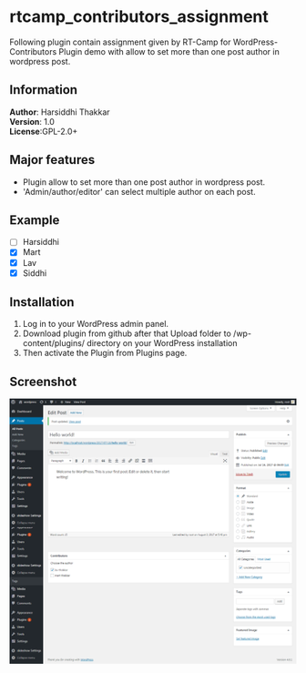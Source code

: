 # rtcamp_contributors_assignment
Following plugin contain assignment given by RT-Camp for WordPress-Contributors Plugin demo with allow to set more than one post author in wordpress post.
## Information 
**Author**: Harsiddhi Thakkar    
**Version**: 1.0   
**License**:GPL-2.0+   
## Major features
* Plugin allow to set more than one post author in wordpress post.   
* 'Admin/author/editor' can select multiple author on each post.
## Example
- [ ] Harsiddhi  
 - [x] Mart  
 - [x] Lav  
 - [x] Siddhi  
## Installation
1. Log in to your WordPress admin panel.
2. Download plugin from github after that Upload folder to /wp-content/plugins/ directory on your WordPress installation
3. Then activate the Plugin from Plugins page.
## Screenshot
![Alt text](sn1.png "wordpress contributors")



